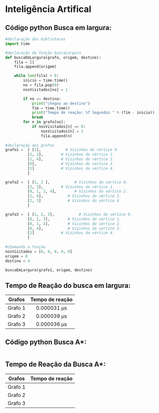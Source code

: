# Inteligência Artifical

## Código python Busca em largura:
~~~python
#declaração das bibliotecas
import time

#declaração da função buscaLargura
def buscaEmLargura(grafo, origem, destino):
    fila = []
    fila.append(origem)

    while len(fila) > 0:
        inicio = time.time()
        no = fila.pop(0)
        nosVisitados[no] = 1

        if no == destino:
            print("chegou ao destino")
            fim = time.time()
            print("Tempo de reação: %f Segundos " % (fim - inicio))
            break
        for n in grafo[no]:
            if nosVisitados[n] == 0:
                nosVisitados[n] = 1
                fila.append(n)
                
#declaração dos grafos
grafo1 =  [ [1],           # Vizinhos do vértice 0.
          [2, 3],        # Vizinhos do vértice 1.
          [1, 4],        # Vizinhos do vértice 2.
          [0],           # Vizinhos do vértice 3.
          [1]            # Vizinhos do vértice 4.
          ]

grafo2 =  [ [1, 2 ],           # Vizinhos do vértice 0.
          [2, 3],        # Vizinhos do vértice 1.
          [0, 1, 2, 4],        # Vizinhos do vértice 2.
          [1, 4],           # Vizinhos do vértice 3.
          [2, 3]            # Vizinhos do vértice 4.
          ]

grafo3 =  [ [1, 2, 3],           # Vizinhos do vértice 0.
          [0, 2, 3],        # Vizinhos do vértice 1.
          [0, 1, 4],        # Vizinhos do vértice 2.
          [0, 4],           # Vizinhos do vértice 3.
          [2]            # Vizinhos do vértice 4.
          ]
          
#chamando a função
nosVisitados = [0, 0, 0, 0, 0]
origem = 0
destino = 4

buscaEmLargura(grafo1, origem, destino)
~~~
## Tempo de Reação do busca em largura:
Grafos                  | Tempo de reação            |
:----------------------:|:--------------------------:|             			 		
Grafo 1                 |0.000031 µs                 |			 		
Grafo 2                 |0.000039 µs                 |			 		
Grafo 3                 |0.000036 µs                 |

## Código python Busca A*:
~~~python

~~~

## Tempo de Reação da Busca A*:
Grafos                  | Tempo de reação |
:----------------------:|:---------------:|             			 		
Grafo 1                 |                 |			 		
Grafo 2                 |                 |			 		
Grafo 3                 |                 |


